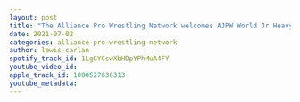 ```yaml
---
layout: post
title: "The Alliance Pro Wrestling Network welcomes AJPW World Jr Heavyweight Champion Francesco Akira"
date: 2021-07-02
categories: alliance-pro-wrestling-network
author: lewis-carlan
spotify_track_id: 1LgGYCswXbHDpYPhMuA4FY
youtube_video_id: 
apple_track_id: 1000527636313
youtube_metadata: 
---
```

